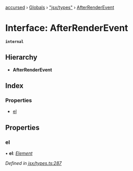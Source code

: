 [accursed](../README.md) › [Globals](../globals.md) › ["jsx/types"](../modules/_jsx_types_.md) › [AfterRenderEvent](_jsx_types_.afterrenderevent.md)

# Interface: AfterRenderEvent

**`internal`** 

## Hierarchy

* **AfterRenderEvent**

## Index

### Properties

* [el](_jsx_types_.afterrenderevent.md#el)

## Properties

###  el

• **el**: *[Element](_jsx_types_.__global.jsx.element.md)*

*Defined in [jsx/types.ts:287](https://github.com/cancerberoSgx/accursed/blob/468bf3c/src/jsx/types.ts#L287)*
